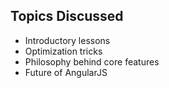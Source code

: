 ##  Topics Discussed

*  Introductory lessons
*  Optimization tricks
*  Philosophy behind core features
*  Future of AngularJS

